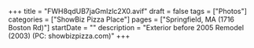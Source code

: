 +++
title = "FWH8qdUB7jaGmIzlc2X0.avif"
draft = false
tags = ["Photos"]
categories = ["ShowBiz Pizza Place"]
pages = ["Springfield, MA (1716 Boston Rd)"]
startDate = ""
description = "Exterior before 2005 Remodel (2003) (PC: showbizpizza.com)"
+++

